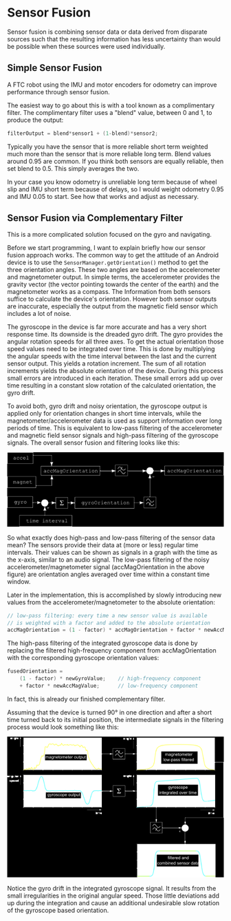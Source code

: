 # Sensor Fusion

Sensor fusion is combining sensor data or data derived from disparate
sources such that the resulting information has less uncertainty than
would be possible when these sources were used individually.

## Simple Sensor Fusion

A FTC robot using the IMU and motor encoders for odometry can improve
performance through sensor fusion.

The easiest way to go about this is with a tool known as a complimentary
filter. The complimentary filter uses a "blend" value, between 0 and 1,
to produce the output:

```java
filterOutput = blend*sensor1 + (1-blend)*sensor2;
```

Typically you have the sensor that is more reliable short term weighted
much more than the sensor that is more reliable long term. Blend values
around 0.95 are common. If you think both sensors are equally reliable,
then set blend to 0.5. This simply averages the two.

In your case you know odometry is unreliable long term because of wheel
slip and IMU short term because of delays, so I would weight odometry
0.95 and IMU 0.05 to start. See how that works and adjust as necessary.

## Sensor Fusion via Complementary Filter

This is a more complicated solution focused on the gyro and navigating.

Before we start programming, I want to explain briefly how our sensor
fusion approach works. The common way to get the attitude of an Android
device is to use the `SensorManager.getOrientation()` method to get the
three orientation angles. These two angles are based on the
accelerometer and magnetometer output. In simple terms, the
accelerometer provides the gravity vector (the vector pointing towards
the center of the earth) and the magnetometer works as a compass. The
Information from both sensors suffice to calculate the device's
orientation. However both sensor outputs are inaccurate, especially the
output from the magnetic field sensor which includes a lot of noise.

The gyroscope in the device is far more accurate and has a very short
response time. Its downside is the dreaded gyro drift. The gyro provides
the angular rotation speeds for all three axes. To get the actual
orientation those speed values need to be integrated over time. This is
done by multiplying the angular speeds with the time interval between
the last and the current sensor output. This yields a rotation
increment. The sum of all rotation increments yields the absolute
orientation of the device. During this process small errors are
introduced in each iteration. These small errors add up over time
resulting in a constant slow rotation of the calculated orientation, the
gyro drift.

To avoid both, gyro drift and noisy orientation, the gyroscope output is
applied only for orientation changes in short time intervals, while the
magnetometer/accelerometer data is used as support information over long
periods of time. This is equivalent to low-pass filtering of the
accelerometer and magnetic field sensor signals and high-pass filtering
of the gyroscope signals. The overall sensor fusion and filtering looks
like this:

![](sensor_fusion.png)

So what exactly does high-pass and low-pass filtering of the sensor data
mean? The sensors provide their data at (more or less) regular time
intervals. Their values can be shown as signals in a graph with the time
as the x-axis, similar to an audio signal. The low-pass filtering of the
noisy accelerometer/magnetometer signal (accMagOrientation in the above
figure) are orientation angles averaged over time within a constant time
window.

Later in the implementation, this is accomplished by slowly introducing
new values from the accelerometer/magnetometer to the absolute
orientation:

```java
// low-pass filtering: every time a new sensor value is available
// is weighted with a factor and added to the absolute orientation
accMagOrientation = (1 - factor) * accMagOrientation + factor * newAccMagValue;
```

The high-pass filtering of the integrated gyroscope data is done by
replacing the filtered high-frequency component from accMagOrientation
with the corresponding gyroscope orientation values:

```java
fusedOrientation =
    (1 - factor) * newGyroValue;    // high-frequency component
    + factor * newAccMagValue;      // low-frequency component
```

In fact, this is already our finished complementary filter.

Assuming that the device is turned 90° in one direction and after a
short time turned back to its initial position, the intermediate signals
in the filtering process would look something like this:

![sensor_data](sensor_data.png)

Notice the gyro drift in the integrated gyroscope signal. It results
from the small irregularities in the original angular speed. Those
little deviations add up during the integration and cause an additional
undesirable slow rotation of the gyroscope based orientation.

